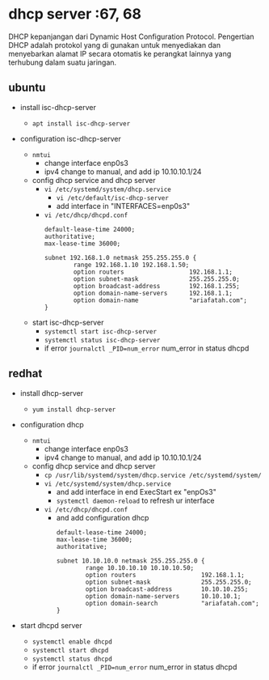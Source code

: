 # dhcp server :67, 68

DHCP kepanjangan dari Dynamic Host Configuration Protocol. Pengertian DHCP adalah protokol yang di gunakan untuk menyediakan dan menyebarkan alamat IP secara otomatis ke perangkat lainnya yang terhubung dalam suatu jaringan.

## ubuntu
- install isc-dhcp-server
  - ```apt install isc-dhcp-server```

- configuration isc-dhcp-server
  - ```nmtui```
    - change interface enp0s3
    - ipv4 change to manual, and add ip 10.10.10.1/24
  - config dhcp service and dhcp server
    - ```vi /etc/systemd/system/dhcp.service```
      - ```vi /etc/default/isc-dhcp-server```
      - add interface in "INTERFACES=enp0s3"
    - ```vi /etc/dhcp/dhcpd.conf```
      ```
      default-lease-time 24000;
      authoritative;
      max-lease-time 36000;

      subnet 192.168.1.0 netmask 255.255.255.0 {
              range 192.168.1.10 192.168.1.50;
              option routers                  192.168.1.1;
              option subnet-mask              255.255.255.0;
              option broadcast-address        192.168.1.255;
              option domain-name-servers      192.168.1.1;
              option domain-name              "ariafatah.com";
      }
      ```
  - start isc-dhcp-server
    - ```systemctl start isc-dhcp-server```
    - ```systemctl status isc-dhcp-server```
    - if error ```journalctl _PID=num_error``` num_error in status dhcpd

## redhat
- install dhcp-server
  - ```yum install dhcp-server```

- configuration dhcp
  - ```nmtui```
    - change interface enp0s3
    - ipv4 change to manual, and add ip 10.10.10.1/24
  - config dhcp service and dhcp server
    - ```cp /usr/lib/systemd/system/dhcp.service /etc/systemd/system/```
    - ```vi /etc/systemd/system/dhcp.service```
      - and add interface in end ExecStart ex "enpOs3"
      - ```systemctl daemon-reload``` to refresh ur interface
    - ```vi /etc/dhcp/dhcpd.conf```
      - and add configuration dhcp
        ```
        default-lease-time 24000;
        max-lease-time 36000;
        authoritative;

        subnet 10.10.10.0 netmask 255.255.255.0 {
                range 10.10.10.10 10.10.10.50;
                option routers                  192.168.1.1;
                option subnet-mask              255.255.255.0;
                option broadcast-address        10.10.10.255;
                option domain-name-servers      10.10.10.1;
                option domain-search            "ariafatah.com";
        }
        ```
- start dhcpd server
  - ```systemctl enable dhcpd```
  - ```systemctl start dhcpd```
  - ```systemctl status dhcpd```
  - if error ```journalctl _PID=num_error``` num_error in status dhcpd